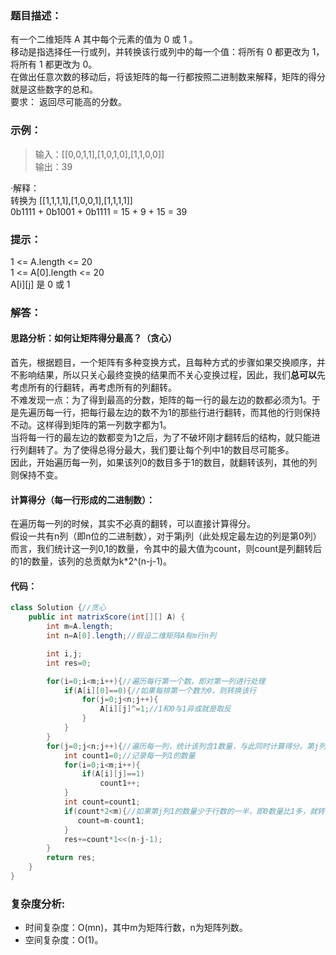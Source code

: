 ### 题目描述：    
有一个二维矩阵 A 其中每个元素的值为 0 或 1 。    
移动是指选择任一行或列，并转换该行或列中的每一个值：将所有 0 都更改为 1，将所有 1 都更改为 0。    
在做出任意次数的移动后，将该矩阵的每一行都按照二进制数来解释，矩阵的得分就是这些数字的总和。     
要求： 返回尽可能高的分数。    
 
### 示例：   
> 输入：[[0,0,1,1],[1,0,1,0],[1,1,0,0]]    
> 输出：39    

·解释：   
转换为 [[1,1,1,1],[1,0,0,1],[1,1,1,1]]    
0b1111 + 0b1001 + 0b1111 = 15 + 9 + 15 = 39    
### 提示：   
1 <= A.length <= 20   
1 <= A[0].length <= 20   
A[i][j] 是 0 或 1

### 解答：   
#### 思路分析：如何让矩阵得分最高？（贪心）       
首先，根据题目，一个矩阵有多种变换方式，且每种方式的步骤如果交换顺序，并不影响结果，所以只关心最终变换的结果而不关心变换过程，因此，我们**总可以**先考虑所有的行翻转，再考虑所有的列翻转。      
不难发现一点：为了得到最高的分数，矩阵的每一行的最左边的数都必须为1。于是先遍历每一行，把每行最左边的数不为1的那些行进行翻转，而其他的行则保持不动。这样得到矩阵的第一列数字都为1。        
当将每一行的最左边的数都变为1之后，为了不破坏刚才翻转后的结构，就只能进行列翻转了。为了使得总得分最大，我们要让每个列中1的数目尽可能多。    
因此，开始遍历每一列，如果该列0的数目多于1的数目，就翻转该列，其他的列则保持不变。    
#### 计算得分（每一行形成的二进制数）：    
在遍历每一列的时候，其实不必真的翻转，可以直接计算得分。   
假设一共有n列（即n位的二进制数），对于第j列（此处规定最左边的列是第0列）而言，我们统计这一列0,1的数量，令其中的最大值为count，则count是列翻转后的1的数量，该列的总贡献为k*2^(n-j-1)。   

#### 代码：   
```java
class Solution {//贪心
    public int matrixScore(int[][] A) {
        int m=A.length;
        int n=A[0].length;//假设二维矩阵A有m行n列

        int i,j;
        int res=0;

        for(i=0;i<m;i++){//遍历每行第一个数，即对第一列进行处理
            if(A[i][0]==0){//如果每排第一个数为0，则转换该行
                for(j=0;j<n;j++){
                    A[i][j]^=1;//1和0与1异或就是取反
                }
            }
        }
        for(j=0;j<n;j++){//遍历每一列，统计该列含1数量，与此同时计算得分。第j列的一个1表示在res上加2^(n-j-1),如果第j列有count个1，就表示在res上加count*2^(n-j-1)。这样就加完一列所带来的得分，可以计算下一列了。
            int count1=0;//记录每一列1的数量
            for(i=0;i<m;i++){
                if(A[i][j]==1)
                    count1++;
            }
            int count=count1;
            if(count*2<m){//如果第j列1的数量少于行数的一半，即0数量比1多，就转换该列,即转换后1的数量变为m-count1
               count=m-count1;
            }
            res+=count*1<<(n-j-1);
        }
        return res;
    }
}
```
### 复杂度分析:   
* 时间复杂度：O(mn)，其中m为矩阵行数，n为矩阵列数。   
* 空间复杂度：O(1)。
